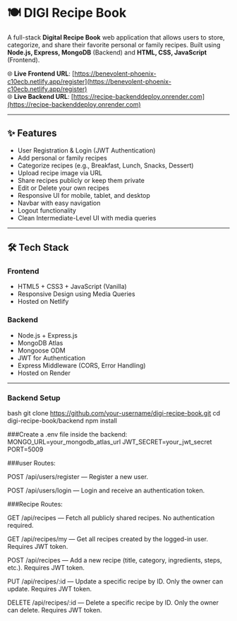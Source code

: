 # 🍽️ DIGI Recipe Book

A full-stack **Digital Recipe Book** web application that allows users to store, categorize, and share their favorite personal or family recipes. Built using **Node.js, Express, MongoDB** (Backend) and **HTML, CSS, JavaScript** (Frontend).

🌐 **Live Frontend URL**: [https://benevolent-phoenix-c10ecb.netlify.app/register](https://benevolent-phoenix-c10ecb.netlify.app/register)  
🌐 **Live Backend URL**: [https://recipe-backenddeploy.onrender.com](https://recipe-backenddeploy.onrender.com)

---

## ✨ Features

- User Registration & Login (JWT Authentication)
- Add personal or family recipes
- Categorize recipes (e.g., Breakfast, Lunch, Snacks, Dessert)
- Upload recipe image via URL
- Share recipes publicly or keep them private
- Edit or Delete your own recipes
- Responsive UI for mobile, tablet, and desktop
- Navbar with easy navigation
- Logout functionality
- Clean Intermediate-Level UI with media queries

---

## 🛠️ Tech Stack

### Frontend
- HTML5 + CSS3 + JavaScript (Vanilla)
- Responsive Design using Media Queries
- Hosted on Netlify

### Backend
- Node.js + Express.js
- MongoDB Atlas
- Mongoose ODM
- JWT for Authentication
- Express Middleware (CORS, Error Handling)
- Hosted on Render

---


### Backend Setup

bash
git clone https://github.com/your-username/digi-recipe-book.git
cd digi-recipe-book/backend
npm install


###Create a .env file inside the backend:
MONGO_URL=your_mongodb_atlas_url
JWT_SECRET=your_jwt_secret
PORT=5009

###user Routes:

POST /api/users/register — Register a new user.

POST /api/users/login — Login and receive an authentication token.

###Recipe Routes:

GET /api/recipes — Fetch all publicly shared recipes. No authentication required.

GET /api/recipes/my — Get all recipes created by the logged-in user. Requires JWT token.

POST /api/recipes — Add a new recipe (title, category, ingredients, steps, etc.). Requires JWT token.

PUT /api/recipes/:id — Update a specific recipe by ID. Only the owner can update. Requires JWT token.

DELETE /api/recipes/:id — Delete a specific recipe by ID. Only the owner can delete. Requires JWT token.
